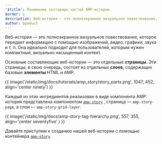 ```yaml
---
'$title': Понимание составных частей AMP-истории
$order: 2
description: Веб-история — это полноэкранное визуальное повествование, которое передает информацию с помощью изображений, видео, графики, звука и т. п. Она идеально подходит для пользователей...
author: bpaduch
---
```


Веб-история — это полноэкранное визуальное повествование, которое передает информацию с помощью изображений, видео, графики, звука и т. п. Она идеально подходит для пользователей, которым нужен компактный, визуально насыщенный контент.

Основные составляющие веб-истории — это отдельные **страницы**. Эти страницы, в свою очередь, состоят из отдельных **слоев**, содержащих базовые **элементы** HTML и AMP.

{{ image('/static/img/docs/tutorials/amp_story/story_parts.png', 1047, 452, align='center ninety') }}

Каждый из этих ингредиентов реализован в виде компонента AMP: история представлена компонентом [`amp-story`](../../../../documentation/components/reference/amp-story.md) , страница — `amp-story-page`, а слои — `amp-story-grid-layer`.

{{ image('/static/img/docs/amp-story-tag-hierarchy.png', 557, 355, align='center seventyfive' ) }}

Давайте приступим к созданию нашей веб-истории с помощью контейнера [`amp-story`](../../../../documentation/components/reference/amp-story.md).
